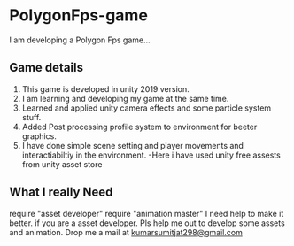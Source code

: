 # PolygonFps-game
I am developing a Polygon Fps game...

Game details
-------------------------------------------
1. This game is developed in unity 2019 version. 
2. I am learning and developing my game at the same time.
3. Learned and applied unity camera effects and some particle system stuff.
4. Added Post processing profile system to environment for beeter graphics.
5. I have done simple scene setting and player movements and interactiabiltiy in the environment.
-Here i have used unity free assests from unity asset store

What I really Need
-------------------------------
require "asset developer"
require "animation master"
I need help to make it better.
if you are a asset developer. Pls help me out to develop some assets and animation.
Drop me a mail at kumarsumitjat298@gmail.com
